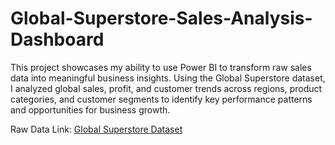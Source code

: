 # Global-Superstore-Sales-Analysis-Dashboard
This project showcases my ability to use Power BI to transform raw sales data into meaningful business insights. Using the Global Superstore dataset, I analyzed global sales, profit, and customer trends across regions, product categories, and customer segments to identify key performance patterns and opportunities for business growth.

Raw Data Link: [Global Superstore Dataset](Sample-superstore.csv)
